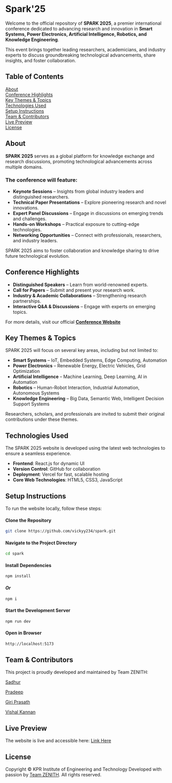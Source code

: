 # Spark'25
Welcome to the official repository of **SPARK 2025**, a premier international conference dedicated to advancing research and innovation in **Smart Systems, Power Electronics, Artificial Intelligence, Robotics, and Knowledge Engineering**.  

This event brings together leading researchers, academicians, and industry experts to discuss groundbreaking technological advancements, share insights, and foster collaboration.  




## Table of Contents  

 [About](#about)  
 [Conference Highlights](#conference-highlights)  
 [Key Themes & Topics](#key-themes--topics)  
 [Technologies Used](#technologies-used)  
 [Setup Instructions](#setup-instructions)  
 [Team & Contributors](#team--contributors)  
 [Live Preview](#live-preview)  
 [License](#license)  





## About  
**SPARK 2025** serves as a global platform for knowledge exchange and research discussions, promoting technological advancements across multiple domains.  

### The conference will feature:  
- **Keynote Sessions** – Insights from global industry leaders and distinguished researchers.  
- **Technical Paper Presentations** – Explore pioneering research and novel innovations.  
- **Expert Panel Discussions** – Engage in discussions on emerging trends and challenges.  
- **Hands-on Workshops** – Practical exposure to cutting-edge technologies.  
- **Networking Opportunities** – Connect with professionals, researchers, and industry leaders.  

SPARK 2025 aims to foster collaboration and knowledge sharing to drive future technological evolution.  






## Conference Highlights  
- **Distinguished Speakers** – Learn from world-renowned experts.  
- **Call for Papers** – Submit and present your research work.  
- **Industry & Academic Collaborations** – Strengthening research partnerships.  
- **Interactive Q&A & Discussions** – Engage with experts on emerging topics.  

For more details, visit our official **[Conference Website](#)**  



## Key Themes & Topics  
SPARK 2025 will focus on several key areas, including but not limited to:  

  - **Smart Systems** – IoT, Embedded Systems, Edge Computing, Automation  
  - **Power Electronics** – Renewable Energy, Electric Vehicles, Grid Optimization  
  - **Artificial Intelligence** – Machine Learning, Deep Learning, AI in Automation  
  - **Robotics** – Human-Robot Interaction, Industrial Automation, Autonomous Systems  
  - **Knowledge Engineering** – Big Data, Semantic Web, Intelligent Decision Support Systems  

Researchers, scholars, and professionals are invited to submit their original contributions under these themes.  






## Technologies Used  
The SPARK 2025 website is developed using the latest web technologies to ensure a seamless experience.  

- **Frontend**: React.js for dynamic UI  
- **Version Control**: GitHub for collaboration  
- **Deployment**: Vercel for fast, scalable hosting  
- **Core Web Technologies**: HTML5, CSS3, JavaScript  





## Setup Instructions  
To run the website locally, follow these steps:  

#### Clone the Repository  
```sh
git clone https://github.com/vickyy234/spark.git
```
#### Navigate to the Project Directory
```sh
cd spark
```

#### Install Dependencies
```sh
npm install
```
#### *Or*
```sh
npm i
```

#### Start the Development Server
```sh
npm run dev
```

#### Open in Browser
```sh
http://localhost:5173
```





## Team & Contributors
This project is proudly developed and maintained by Team ZENITH:

[Sadhur](#)

[Pradeep](#)

[Giri Prasath](#)

[Vishal Kannan](#)






## Live Preview
The website is live and accessible here:
[Link Here](#)





## License
Copyright © KPR Institute of Engineering and Technology
Developed with passion by [Team ZENITH](#). All rights reserved.
